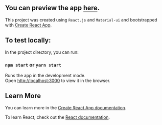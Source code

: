 ## You can preview the app [here](https://the-beer-app.netlify.app/).

This project was created using `React.js` and `Material-ui` and bootstrapped with [Create React App](https://github.com/facebook/create-react-app).

## To test locally:

In the project directory, you can run:

### `npm start` or `yarn start`

Runs the app in the development mode.\
Open [http://localhost:3000](http://localhost:3000) to view it in the browser.


## Learn More

You can learn more in the [Create React App documentation](https://facebook.github.io/create-react-app/docs/getting-started).

To learn React, check out the [React documentation](https://reactjs.org/).
